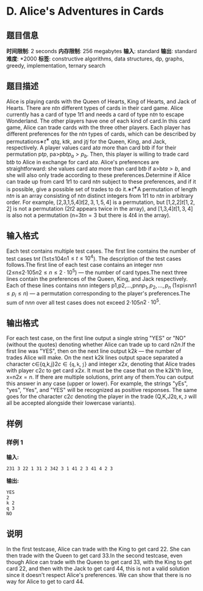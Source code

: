 # D. Alice's Adventures in Cards

## 题目信息

**时间限制**: 2 seconds
**内存限制**: 256 megabytes
**输入**: standard
**输出**: standard
**难度**: *2000
**标签**: constructive algorithms, data structures, dp, graphs, greedy, implementation, ternary search

## 题目描述

Alice is playing cards with the Queen of Hearts, King of Hearts, and Jack of Hearts. There are n$t$$n$ different types of cards in their card game. Alice currently has a card of type 1$t$$1$ and needs a card of type n$t$$n$ to escape Wonderland. The other players have one of each kind of card.In this card game, Alice can trade cards with the three other players. Each player has different preferences for the n$t$$n$ types of cards, which can be described by permutations∗$t$$^{\text{∗}}$ q$t$$q$, k$t$$k$, and j$t$$j$ for the Queen, King, and Jack, respectively. A player values card a$t$$a$ more than card b$t$$b$ if for their permutation p$t$$p$, pa>pb$t$$p_a > p_b$. Then, this player is willing to trade card b$t$$b$ to Alice in exchange for card a$t$$a$. Alice's preferences are straightforward: she values card a$t$$a$ more than card b$t$$b$ if a>b$t$$a > b$, and she will also only trade according to these preferences.Determine if Alice can trade up from card 1$t$$1$ to card n$t$$n$ subject to these preferences, and if it is possible, give a possible set of trades to do it.∗$t$$^{\text{∗}}$A permutation of length n$t$$n$ is an array consisting of n$t$$n$ distinct integers from 1$t$$1$ to n$t$$n$ in arbitrary order. For example, [2,3,1,5,4]$t$$[2,3,1,5,4]$ is a permutation, but [1,2,2]$t$$[1,2,2]$ is not a permutation (2$t$$2$ appears twice in the array), and [1,3,4]$t$$[1,3,4]$ is also not a permutation (n=3$t$$n=3$ but there is 4$t$$4$ in the array).

## 输入格式

Each test contains multiple test cases. The first line contains the number of test cases t$n$$t$ (1≤t≤104$n$$1 \le t \le 10^4$). The description of the test cases follows.The first line of each test case contains an integer n$n$$n$ (2≤n≤2⋅105$n$$2\le n\le 2\cdot 10^5$) — the number of card types.The next three lines contain the preferences of the Queen, King, and Jack respectively. Each of these lines contains n$n$$n$ integers p1,p2,…,pn$n$$p_1, p_2, \ldots, p_n$ (1≤pi≤n$n$$1\le p_i\le n$) — a permutation corresponding to the player's preferences.The sum of n$n$$n$ over all test cases does not exceed 2⋅105$n$$2\cdot 10^5$.

## 输出格式

For each test case, on the first line output a single string "YES" or "NO" (without the quotes) denoting whether Alice can trade up to card n$2$$n$.If the first line was "YES", then on the next line output k$2$$k$ — the number of trades Alice will make. On the next k$2$$k$ lines output space separated a character c∈{q,k,j}$2$$c\in \{\texttt{q}, \texttt{k}, \texttt{j}\}$ and integer x$2$$x$, denoting that Alice trades with player c$2$$c$ to get card x$2$$x$. It must be the case that on the k$2$$k$'th line, x=n$2$$x = n$. If there are multiple solutions, print any of them.You can output this answer in any case (upper or lower). For example, the strings "yEs", "yes", "Yes", and "YES" will be recognized as positive responses. The same goes for the character c$2$$c$ denoting the player in the trade (Q,K,J$2$$\texttt{Q}, \texttt{K}, \texttt{J}$ will all be accepted alongside their lowercase variants).

## 样例

### 样例 1

**输入:**
```
231 3 22 1 31 2 342 3 1 41 2 3 41 4 2 3
```

**输出:**
```
YES
2
k 2
q 3
NO
```

## 说明

In the first testcase, Alice can trade with the King to get card 2$2$. She can then trade with the Queen to get card 3$3$.In the second testcase, even though Alice can trade with the Queen to get card 3$3$, with the King to get card 2$2$, and then with the Jack to get card 4$4$, this is not a valid solution since it doesn't respect Alice's preferences. We can show that there is no way for Alice to get to card 4$4$.
